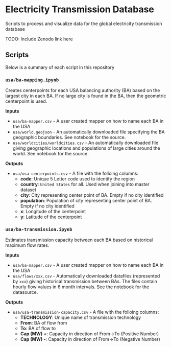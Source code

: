 # Electricity Transmission Database 
Scripts to process and visualize data for the global electricity transmission database 

TODO: Include Zenodo link here 

## Scripts

Below is a summary of each script in this repository 

### `usa/ba-mapping.ipynb`

Creates centerpoints for each USA balancing authority (BA) based on the largest 
city in each BA. If no large city is found in the BA, then the geometric centerpoint 
is used. 

**Inputs** 
- `usa/ba-mapper.csv` - A user created mapper on how to name each BA in the USA
- `usa/world.geojson` - An automatically downloaded file specifying the BA geographic boundaries. See notebook for the source. 
- `usa/worldcities/worldcities.csv` - An automatically downloaded file giving geographic locations and populations of large cities around the world. See notebook for the source. 

**Outputs**
- `usa/usa-centerpoints.csv` - A file with the folloing columns: 
    - **code**: Unique 5 Letter code used to identify the region  
    - **country**: `United States` for all. Used when joining into master dataset 
    - **city**: City representing center point of BA. Empty if no city identified
    - **population**: Population of city representing center point of BA. Empty if no city identified
    - **x**: Longitude of the centerpoint 
    - **y**: Latitude of the centerpoint

### `usa/ba-transmission.ipynb`

Estimates transmission capacity between each BA based on historical maximum flow rates.

**Inputs** 
- `usa/ba-mapper.csv` - A user created mapper on how to name each BA in the USA
- `usa/flows/xxx.csv` - Automatically downloaded datafiles (represented by `xxx`) giving historical transmission between BAs. The files contain hourly flow values in 6 month intervals. See the notebook for the datasource. 

**Outputs**
- `usa/usa-transmission-capacity.csv` - A file with the folloing columns: 
    - **TECHNOLOGY**: Unique name of transmission technology 
    - **From**: BA of flow from 
    - **To**: BA of flow to 
    - **Cap (MW) +**: Capacity in direction of From->To (Positive Number)
    - **Cap (MW) -**: Capacity in direction of From->To (Negative Number)
